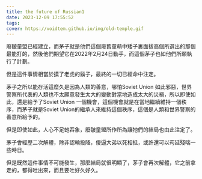 ```yaml
---
title: the future of Russian1
date: 2023-12-09 17:55:52
tags:
cover: https://voidtem.github.io/img/old-temple.gif
---
```


廢皺童盟已經建立，而茅子就是他們這個廢舊童萌中矮子裏面拔高個所選出的那個最能打的，然後他們期望它在2022年2月24日動手，而這個茅子也如他們所願執行了計劃。

但是這件事情相當於摸了老虎的鬍子，最終的一切已經命中注定。

茅子之所以能存活這麼久是因為人類的善意，哪怕Soviet Union 如此邪惡，世界警察所代表的人類也不太願意發生太大的變動對當地造成太大的災禍，所以即使如此，還是給予了Soviet Union 一個機會，這個機會就是在當地繼續維持一個秩序，而茅子就是Soviet Union的繼承人來維持這個秩序，這個是人類和世界警察的善意所給予的。

但是即使如此，人心不足虵吞象，廢皺童盟所作所為讓牠們的結局也由此注定了。

茅子會經歷二次解體，除非認輸投降，傻逼大弟以死相抵，或許還可以苟延殘喘一些時日。

但是既然這件事情不可能發生，那麼結局就很明顯了，茅子會再次解體，它之前拿走的，都得吐出來，而且要吐好久好久。



